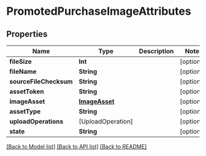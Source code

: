 # PromotedPurchaseImageAttributes

## Properties
Name | Type | Description | Notes
------------ | ------------- | ------------- | -------------
**fileSize** | **Int** |  | [optional] 
**fileName** | **String** |  | [optional] 
**sourceFileChecksum** | **String** |  | [optional] 
**assetToken** | **String** |  | [optional] 
**imageAsset** | [**ImageAsset**](ImageAsset.md) |  | [optional] 
**assetType** | **String** |  | [optional] 
**uploadOperations** | [UploadOperation] |  | [optional] 
**state** | **String** |  | [optional] 

[[Back to Model list]](../README.md#documentation-for-models) [[Back to API list]](../README.md#documentation-for-api-endpoints) [[Back to README]](../README.md)


